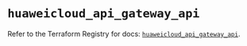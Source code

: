 # `huaweicloud_api_gateway_api`

Refer to the Terraform Registry for docs: [`huaweicloud_api_gateway_api`](https://registry.terraform.io/providers/huaweicloud/huaweicloud/1.71.1/docs/resources/api_gateway_api).
